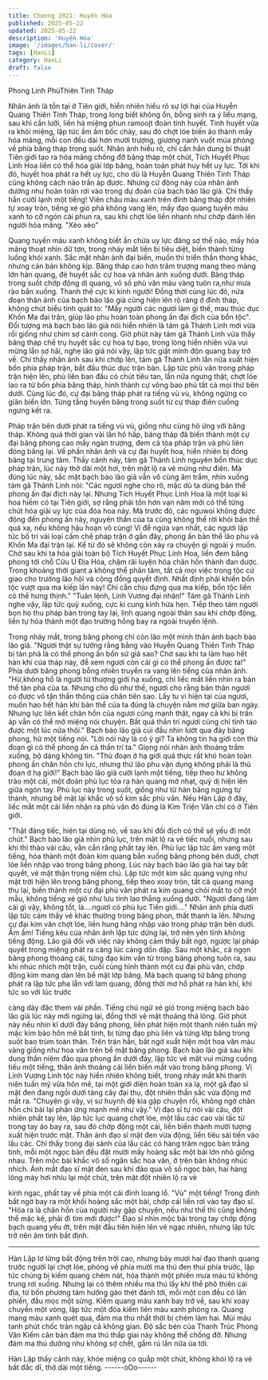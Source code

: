 ```yaml
---
title: Chương 2021: Huyền Hóa
published: 2025-05-22
updated: 2025-05-22
description: 'Huyền Hóa'
image: '/images/han-li/cover/'
tags: [HanLi]
category: HanLi
draft: false
---
```


Phong Linh PhùThiên Tinh
Tháp

Nhân ảnh là tồn tại ở Tiên giới, hiển nhiên hiểu rõ sự lợi hại của
Huyễn Quang Thiên Tinh Tháp, trong long biết không ổn, bỗng
sinh ra ý liều mạng, sau khi cắn lưỡi, liến há miệng phun ramoojt
đoàn tinh huyết.
Tinh huyết vừa ra khỏi miệng, lập tức ầm ầm bốc cháy, sau đó
chợt lóe biến ảo thành mấy hỏa mãng, mỗi con đều dài hơn mười
trượng, giương nanh vuốt múa phóng về phía băng tháp trong
suốt.
Nhân ảnh hiểu rõ, chỉ cần hắn dung bí thuật Tiên giới tạo ra hỏa
mãng chống đỡ băng tháp một chút, Tích Huyết Phục Linh Hoa
liền có thể hóa giải lớp băng, hoàn toàn phát huy hết uy lực.
Tới khi đó, huyết hoa phát ra hết uy lực, cho dù là Huyễn Quang
Thiên Tinh Tháp cũng không cách nào trấn áp được.
Nhưng cử động này của nhân ảnh dường như hoàn toàn rơi vào
trong dự đoán của bạch bào lão giả.
Chỉ thấy hắn cười lạnh một tiếng!
Viên châu màu xanh trên đỉnh băng tháp đột nhiên tự xoay tròn,
tiếng xé gió phá không vang lên, mấy đạo quang tuyến màu xanh
to cỡ ngón cái phun ra, sau khi chợt lóe liền nhanh như chớp
đánh lên người hỏa mãng.
"Xèo xèo"

Quang tuyến màu xanh không biết ẩn chứa uy lực đáng sợ thế
nào, mấy hỏa mãng thoạt nhìn dữ tợn, trong nháy mắt liền bị tiêu
diệt, biến thành từng luồng khói xanh.
Sắc mặt nhân ảnh đại biến, muốn thi triển thần thong khác, nhưng
cản bản không kịp.
Băng tháp cao hơn trăm trượng mang theo mảng lớn hàn quang,
đè huyết sắc cự hoa và nhân ảnh xuống dưới.
Băng tháp trong suốt chớp động dị quang, vô số phù văn màu
vàng tuôn ra,như mưa rào bắn xuống.
Thanh thế cực kì kinh người!
Đồng thời cùng lúc đó, nửa đoạn thân ảnh của bạch bào lão giả
cũng hiện lên rõ ràng ở đỉnh tháp, không chút biểu tình quát to:
"Mấy người các ngươi làm gì thế, mau thúc dục Khốn Ma đại trận,
giúp lão phu hoàn toàn phong ấn đại địch của bổn tộc".
Đối tượng mà bạch bào lão giả nói hiển nhiên là tám gã Thánh
Linh mới vừa rồi giống như chim sợ cành cong.
Giờ phút này tám gã Thánh Linh vừa thấy băng tháp chế trụ huyết
sắc cự hoa tự bạo, trong lòng hiển nhiên vừa vui mừng lẫn sợ
hãi, nghe lão giả nói vậy, lập tức giật mình độn quang bay trở về.
Chỉ thấy nhân ảnh sau khi chớp lên, tám gã Thánh Linh lần nữa
xuất hiện bốn phía pháp trận, bắt đầu thúc dục trận bàn.
Lập tức phù văn trong pháp trận hiện lên, phù liên ban đầu có
chút tiêu tan, lần nữa ngưng thật, chợt lóe lao ra từ bốn phía băng
tháp, hình thành cự võng bao phủ tất cả mọi thứ bên dưới.
Cùng lúc đó, cự đại băng tháp phát ra tiếng vù vù, không ngừng
co giãn biến lớn.
Từng tầng huyền băng trong suốt từ cự tháp điên cuồng ngưng
kết ra.

Pháp trận bên dưới phát ra tiếng vù vù, giống như cùng hô ứng
với băng tháp.
Không quá thời gian vài lần hô hấp, băng tháp đã biến thành một
cự đại băng phong cao mấy ngàn trượng, đem cả tòa pháp trận
và phù liên đóng băng lại.
Về phần nhân ảnh và cự đại huyết hoa, hiển nhiên bị đóng băng
tại trung tâm.
Thấy cảnh này, tám gã Thánh Linh nguyên bổn thúc dục pháp
trận, lúc này thở dài một hơi, trên mặt lộ ra vẻ mừng như điên.
Mà đúng lúc này, sắc mặt bạch bào lão giả vẫn vô cùng âm trầm,
nhìn xuống tám gã Thánh Linh nói:
"Các ngươi nghe cho rõ, mặc dù ta dùng bản thể phong ấn đại
địch này lại. Nhưng Tích Huyết Phục Linh Hoa là một loại kì hoa
hiếm có tại Tiên giới, sợ rằng phải tốn hơn vạn năm mới có thể
từng chút hóa giải uy lực của đóa hoa này. Mà trước đó, các
nguwoi không được động đến phong ấn này, nguyên thần của ta
cũng không thể rời khỏi bản thể quá xa, nếu không hậu hoạn vô
cùng! Vì để ngừa vạn nhất, các ngươi lập tức bố trí vài loại cấm
chế pháp trận ở gần đây, phong ấn bản thể lão phu và Khốn Ma
đại trận lại. Kể từ đó sẽ không còn xảy ra chuyện gì ngoài ý muốn.
Chờ sau khi ta hóa giải toàn bộ Tích Huyết Phục Linh Hoa, liền
đem băng phong tới chỗ Cửu U Địa Hỏa, chậm rãi luyện hóa chân
hồn thành đan dược. Trong khoảng thời giant a không thể phân
tâm, tất cả mọi việc trong tộc cứ giao cho trưởng lão hội và cộng
đồng quyết định. Nhất định phải khiến bổn tộc vượt qua ma kiếp
lần này! Chỉ cần chịu đựng qua ma kiếp, bổn tộc liền có thể hưng
thịnh."
"Tuân lệnh, Linh Vương đại nhân!" Tám gã Thánh Linh nghe vậy,
lập tức quỳ xuống, cực kì cung kính hứa hẹn.
Tiếp theo tám người bọn họ thu pháp bàn trong tay lại, linh quang
ngoài thân sau khi chớp động, liền tự hóa thành một đạo trường
hồng bay ra ngoài truyền lệnh.

Trong nháy mắt, trong băng phong chỉ còn lão một mình thân ảnh
bạch bào lão giả.
"Ngươi thật sự tưởng rằng bằng vào Huyễn Quang Thiên Tinh
Tháp bị tàn phá là có thể phong ấn bổn sứ giả sao? Chờ sau khi
ta làm hao hết hàn khí của tháp này, để xem ngươi còn cái gì có
thể phong ấn được ta!"
Phía dưới băng phong bỗng nhiên truyền ra vang lên tiếng của
nhân ảnh.
"Hừ,không hổ là người từ thượng giới hạ xuống, chỉ liếc mắt liền
nhìn ra bản thể tàn phá của ta. Nhưng cho dù như thế, ngươi cho
rằng bản thân ngươi có được vô tận thần thông của chân tiên sao.
Lấy tu vi hiện tại của ngươi, muốn hao hết hàn khí bản thể của ta
đúng là chuyện nằm mơ giữa ban ngày. Nhưng lực liên kết chân
hồn của ngươi cũng mạnh thật, ngay cả khi bị trấn áp vẫn có thể
mở miệng nói chuyện. Bất quá thần trí ngươi cũng chỉ tỉnh táo
được một lúc nữa thôi." Bạch bào lão giả cúi đầu nhìn lướt qua
đáy băng phong, hừ một tiếng nói.
"Lời nói này là có ý gì? Ta không tin hạ giới còn thủ đoạn gì có thể
phong ấn cả thần trí ta." Giọng nói nhân ảnh thoáng trầm xuống,
bộ dáng không tin.
"Thủ đoạn ở hạ giới quả thực rất khó hoàn toàn phong ấn chân
hồn chi lực, nhưng thứ lão phu vận dụng không phải là thủ đoạn ở
hạ giới!"
Bạch bào lão giả cười lạnh một tiếng, tiếp theo hư không trảo một
cái, một đoàn phù lục tỏa ra hàn quang mờ nhạt, quỷ dị hiện lên
giữa ngón tay.
Phù lục này trong suốt, giống như từ hàn băng ngưng tự thành,
nhưng bề mặt lại khắc vô số kim sắc phù văn.
Nếu Hàn Lập ở đây, liếc mắt một cái liền nhận ra phù văn đó đúng
là Kim Triện Văn chỉ có ở Tiên giới.

"Thật đáng tiếc, hiện tại dùng nó, về sau khi đối địch có thể sẽ yếu
đi một chút."
Bạch bào lão giả nhìn phù lục, trên mặt lộ ra vẻ tiếc nuối, nhưng
sau khi thì thào vài câu, vẫn cắn răng phất tay lên.
Phù lục lập tức ầm vang một tiếng, hóa thành một đoàn kim
quang bắn xuống băng phong bên dưới, chợt lóe liền nhập vào
trong băng phong.
Lúc này bạch bào lão giả hai tay bắt quyết, vẻ mặt thận trọng
niệm chú.
Lập tức một kim sắc quang vựng như mặt trời hiện lên trong băng
phong, tiếp theo xoay tròn, tất cả quang mang thu lại, biến thành
một cự đại phù văn phát ra kim quang chói mắt to cỡ một mẫu,
không tiếng xé gió như lưu tinh lao thẳng xuống dưới.
"Ngươi đang làm cái gì vậy, không tốt, là….ngươi có phù lục Tiên
giới…." Nhân ảnh phía dưới lập tức cảm thấy vẻ khác thường
trong băng phon, thất thanh la lên.
Nhưng cự đại kim văn chợt lóe, liền hung hăng nhập vào trong
pháp trận bên dưới.
Ầm ầm!
Tiếng kêu của nhân ảnh lập tức dừng lại, trở nên yên tĩnh không
tiếng động.
Lão giả đối với việc này không cảm thấy bất ngờ, ngược lại pháp
quyết trong miệng phát ra càng lúc càng dồn dập.
Sau một khắc, cả ngọn băng phong thoáng cái, từng đạo kim vân
từ trong băng phong tuôn ra, sau khi nhúc nhích một trận, cuối
cùng hình thành một cự đại phù văn, chớp động kim mang dán
lên bề mặt lớp băng.
Mà bạch quang từ băng phong phát ra lập tức pha lẫn với lam
quang, đồng thời mơ hồ phát ra hàn khí, khí tức so với lúc trước

càng dày đặc them vài phần.
Tiếng chú ngữ xé gió trong miệng bạch bào lão giả lúc này mới
ngừng lại, đồng thời vẻ mặt thoáng thả lỏng.
Giờ phút này nếu nhìn kĩ dưới đáy băng phong, liến phát hiện một
thanh niên tuần mỹ mặc kim bào hôn mê bất tỉnh, bị từng đạo phù
liên và từng lớp băng trong suốt bao trùm toàn thân.
Trên trán hắn, bất ngờ xuất hiện một hoa văn màu vàng giống
như hoa văn trên bề mặt băng phong.
Bạch bào lão giả sau khi dung thần niệm đảo qua phong ấn dưới
đáy, lập tức vẻ mặt vui mừng cuồng tiếu một tiếng, thân ảnh
thoáng cái liền biến mất vào trong băng phong.
Vị Linh Vương Linh tộc này hiển nhiên không biết, trong nháy mắt
khi thanh niên tuấn mỹ vừa hôn mê, tại một giới diện hoàn toàn
xa lạ, một gã đạo sĩ mặt đen đang ngồi dưới tàng cây đại thụ, đột
nhiên thần sắc vừa động mở mắt ra.
"Chuyện gì vậy, vị sư huynh đệ kia gặp chuyện rồi, không ngờ
chân hồn chi bài lại phản ứng mạnh mẽ như vậy."
Vị đạo sĩ tự nói vài câu, đột nhiên phất tay lên, lập tức lục quang
chợt lóe, một lầu các cao vài tấc từ trong tay áo bay ra, sau đó
chớp động một cái, liền biến thành mười tượng xuất hiện trước
mặt.
Thân ảnh đạo sĩ mặt đen vừa động, liền tiêu sái tiến vào lầu các.
Chỉ thấy trong đại sảnh của lầu các có hàng trăm ngọc bàn trắng
tinh, mỗi một ngọc bàn đều đặt mười mấy hoàng sắc một bài lớn
nhỏ giống nhau.
Trên mộc bài khắc vô số ngân sắc hoa văn, ở trên bàn không
nhúc nhích.
Ánh mắt đạo sĩ mặt đen sau khi đảo qua vô số ngọc bàn, hai
hàng lông mày hơi nhíu lại một chút, trên mặt đột nhiên lộ ra vẻ

kinh ngạc, phất tay về phía một cái đỉnh loang lổ.
"Vù" một tiếng!
Trong đỉnh bất ngờ bay ra một khối hoàng sắc một bài, chớp cái
liền rơi vào tay đạo sĩ.
"Hóa ra là chân hồn của người này gặp chuyện, nếu như thế thì
cũng không thể mặc kệ, phải đi tìm mới được!"
Đạo sĩ nhìn mộc bài trong tay chớp động bạch quang yếu ớt, trên
mặt đầu tiên hiện lên vẻ ngạc nhiên, nhưng lập tức trở nên âm
tình bất định.
***
Hàn Lập lơ lửng bất động trên trời cao, nhưng bảy mươi hai đạo
thanh quang trước người lại chợt lóe, phóng về phía mười ma thú
đen thui phía trước, lập tức chúng bị kiếm quang chém nát, hóa
thành một phiến mưa máu từ không trung rơi xuống.
Nhưng lại có thêm nhiều ma thú lấy khí thể phô thiên cái địa, từ
bốn phương tám hướng gào thét đánh tới, mỗi một con đều có
lân phiến, đầu mọc một sừng.
Kiếm quang màu xanh bay trở về, sau khi xoay chuyển một vòng,
lập tức một đóa kiếm liên màu xanh phóng ra.
Quang mang màu xanh quét qua, đám ma thú nhất thời bị chém
làm hai.
Mùi máu tanh phút chốc tràn ngập cả không gian.
Độ sắc bén của Thanh Trúc Phong Vân Kiếm căn bản đám ma
thú thấp giai này không thể chống đỡ.
Nhưng đám ma thú dường như không sợ chết, gầm rú lần nữa ùa
tới.

Hàn Lập thấy cảnh này, khóe miệng co quắp một chút, không khỏi
lộ ra vẻ bất đắc dĩ, thở dài một tiếng.
------oOo------
